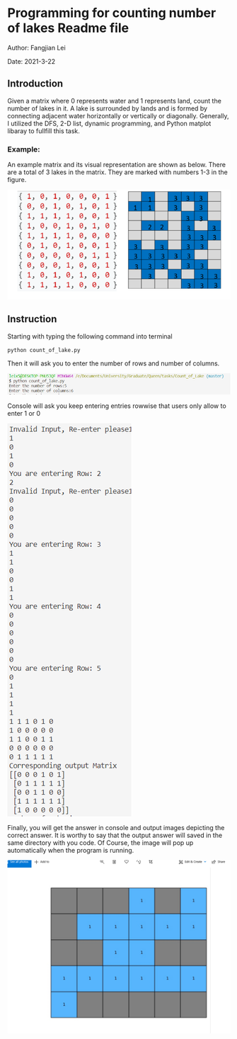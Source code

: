 ﻿# Programming for counting number of lakes Readme file

Author: Fangjian Lei

Date: 2021-3-22

## Introduction
Given a matrix where 0 represents water and 1 represents land, count the number of lakes in it. A lake is surrounded by lands and is formed by connecting adjacent water horizontally or vertically or diagonally. Generally, I utilized the DFS, 2-D list, dynamic programming, and Python matplot libaray to fullfill this task.

### Example: 
An example matrix and its visual representation are shown as below. There
are a total of 3 lakes in the matrix. They are marked with numbers 1-3 in the figure.

![examples](images/examples.PNG)

## Instruction

Starting with typing the following command into terminal
```
python count_of_lake.py
```
Then it will ask you to enter the number of rows and number of columns.

![examples](images/enterRowColumn.PNG)

Console will ask you keep entering entries rowwise that users only allow to enter 1 or 0

![examples](images/mistake.PNG)

Finally, you will get the answer in console and output images depicting the correct answer. It is worthy to say that the output answer will saved in the same directory with you code. Of Course, the image will pop up automatically when the program is running.

![examples](images/output.PNG)



